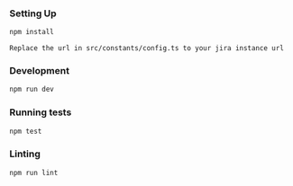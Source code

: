### Setting Up

```bash
npm install
```
    Replace the url in src/constants/config.ts to your jira instance url

### Development

```bash
npm run dev
```

### Running tests

```bash
npm test
```

### Linting

```bash
npm run lint
```
